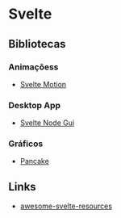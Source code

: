 # Svelte

## Bibliotecas

### Animaçõess
- [Svelte Motion](https://github.com/micha-lmxt/svelte-motion)

### Desktop App
- [Svelte Node Gui](https://svelte.nodegui.org/#quick-start)

### Gráficos
- [Pancake](https://github.com/Rich-Harris/pancake)

## Links
- [awesome-svelte-resources](https://github.com/ryanatkn/awesome-svelte-resources)
